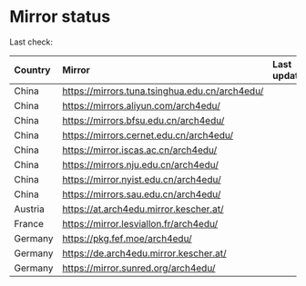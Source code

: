 <script src="./time.js"></script>
# Mirror status
Last check: <script type="text/javascript">localize(1701818292.925072);</script>

|Country|Mirror|Last update|
|:------|:-----|:----------|
|China|https://mirrors.tuna.tsinghua.edu.cn/arch4edu/|<script type="text/javascript">localize(1701801124);</script>|
|China|https://mirrors.aliyun.com/arch4edu/|<script type="text/javascript">localize(1701801124);</script>|
|China|https://mirrors.bfsu.edu.cn/arch4edu/|<script type="text/javascript">localize(1701801124);</script>|
|China|https://mirrors.cernet.edu.cn/arch4edu/|<script type="text/javascript">localize(1701801124);</script>|
|China|https://mirror.iscas.ac.cn/arch4edu/|<script type="text/javascript">localize(1701758069);</script>|
|China|https://mirrors.nju.edu.cn/arch4edu/|<script type="text/javascript">localize(1701714756);</script>|
|China|https://mirror.nyist.edu.cn/arch4edu/|<script type="text/javascript">localize(1701801124);</script>|
|China|https://mirrors.sau.edu.cn/arch4edu/|<script type="text/javascript">localize(1701801124);</script>|
|Austria|https://at.arch4edu.mirror.kescher.at/|<script type="text/javascript">localize(1701801124);</script>|
|France|https://mirror.lesviallon.fr/arch4edu/|<script type="text/javascript">localize(1701758069);</script>|
|Germany|https://pkg.fef.moe/arch4edu/|<script type="text/javascript">localize(1701801124);</script>|
|Germany|https://de.arch4edu.mirror.kescher.at/|<script type="text/javascript">localize(1701801124);</script>|
|Germany|https://mirror.sunred.org/arch4edu/|<script type="text/javascript">localize(1701801124);</script>|

<script src="./tablefilter/tablefilter.js"></script>
<script src="./table.js"></script>
